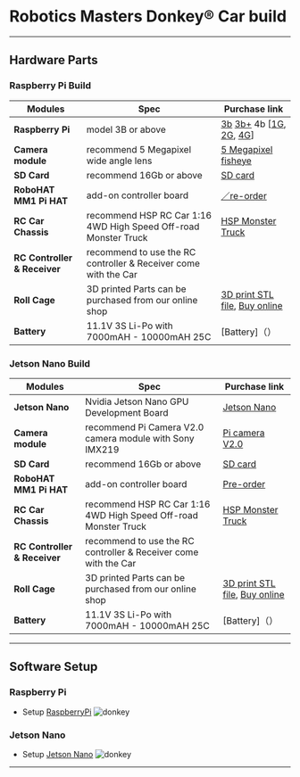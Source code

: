 # Robotics Masters Donkey&reg; Car build

---
Hardware Parts
---

### Raspberry Pi Build

| Modules | Spec | Purchase link |
|---|---|---|
| **Raspberry Pi**| model 3B or above | [3b]() [3b+]() 4b [[1G](), [2G](), [4G]()] |
| **Camera module** | recommend 5 Megapixel wide angle lens | [5 Megapixel fisheye]()
| **SD Card** | recommend 16Gb or above | [SD card]()  |
| **RoboHAT MM1 Pi HAT** | add-on controller board| [／re-order]() |
| **RC Car Chassis**  | recommend HSP RC Car 1:16 4WD High Speed Off-road Monster Truck | [HSP Monster Truck]()  |
| **RC Controller & Receiver**| recommend to use the RC controller & Receiver come with the Car |  |
| **Roll Cage** | 3D printed Parts can be purchased from our online shop | [3D print STL file](), [Buy online]()  |
| **Battery**  | 11.1V 3S Li-Po with 7000mAH - 10000mAH 25C  | [Battery]（） |

### Jetson Nano Build

| Modules | Spec | Purchase link |
|---|---|---|
| **Jetson Nano** | Nvidia Jetson Nano GPU Development Board | [Jetson Nano]() |
| **Camera module** | recommend Pi Camera V2.0 camera module with Sony IMX219 | [Pi camera V2.0]()|
| **SD Card** | recommend 16Gb or above| [SD card]()  |
| **RoboHAT MM1 Pi HAT** | add-on controller board | [Pre-order]() |
| **RC Car Chassis** | recommend HSP RC Car 1:16 4WD High Speed Off-road Monster Truck | [HSP Monster Truck]()  |
| **RC Controller & Receiver** | recommend to use the RC controller & Receiver come with the Car |  |
| **Roll Cage** | 3D printed Parts can be purchased from our online shop  | [3D print STL file](), [Buy online]()  |
| **Battery**  | 11.1V 3S Li-Po with 7000mAH - 10000mAH 25C  | [Battery]（） |

---

Software Setup
---

### Raspberry Pi
* Setup [RaspberryPi](robot_sbc/setup_raspberry_pi.md)
![donkey](/assets/logos/rpi_logo.png)

### Jetson Nano
* Setup [Jetson Nano](robot_sbc/setup_jetson_nano.md)
![donkey](/assets/logos/nvidia_logo.png)

---
